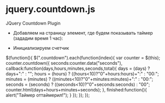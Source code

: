 # jquery.countdown.js
JQuery Countdown Plugin

* Добавляем на страницу элемент, где будем показывать таймер (зададим время 1 час):

<span class="countdown" data-seconds="3600"></span>

* Инициализируем счетчик

$(function(){
	$(".countdown").each(function(index){
		var counter = $(this);
		counter.countdown({
			seconds:counter.data("seconds"),
			callback:function(days,hours,minutes,seconds,total){
				days = (days) ? days+":" : "";
				hours = (hours) ? ((hours<10)?"0"+hours:hours)+":" : "00:";
				minutes = (minutes) ? ((minutes<10)?"0"+minutes:minutes)+":" : "00:";
				seconds = (seconds) ? ((seconds<10)?"0"+seconds:seconds) : "00";
				counter.html(days+hours+minutes+seconds);
			},
			finished:function(){
				alert("Таймер оттаймерил!");
			}
		});
	});
});

